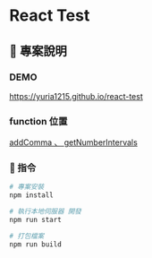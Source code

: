 # React Test

## 📖 專案說明

### DEMO
https://yuria1215.github.io/react-test

### function 位置
[addComma 、 getNumberIntervals](./src/utils/index.js)


### 📜 指令

```bash
# 專案安裝
npm install 

# 執行本地伺服器 開發
npm run start

# 打包檔案
npm run build
```